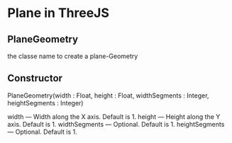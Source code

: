 # Plane in ThreeJS

## PlaneGeometry
the classe name to create a plane-Geometry
## Constructor 
PlaneGeometry(width : Float, height : Float, widthSegments : Integer, heightSegments : Integer)

width — Width along the X axis. Default is 1.
height — Height along the Y axis. Default is 1.
widthSegments — Optional. Default is 1.
heightSegments — Optional. Default is 1.

